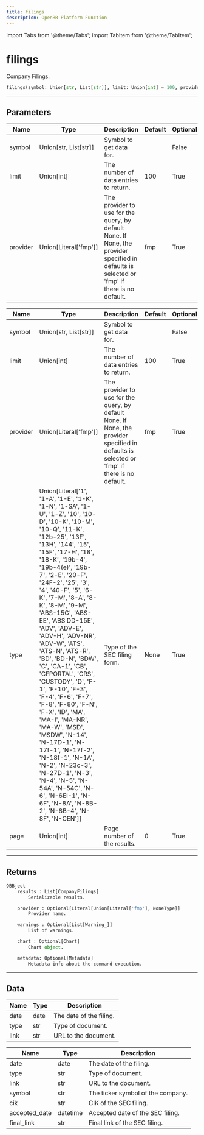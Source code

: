 ```yaml
---
title: filings
description: OpenBB Platform Function
---
```


import Tabs from '@theme/Tabs';
import TabItem from '@theme/TabItem';

# filings

Company Filings.

```python wordwrap
filings(symbol: Union[str, List[str]], limit: Union[int] = 100, provider: Union[Literal[str]] = fmp)
```

---

## Parameters

<Tabs>
<TabItem value="standard" label="Standard">

| Name | Type | Description | Default | Optional |
| ---- | ---- | ----------- | ------- | -------- |
| symbol | Union[str, List[str]] | Symbol to get data for. |  | False |
| limit | Union[int] | The number of data entries to return. | 100 | True |
| provider | Union[Literal['fmp']] | The provider to use for the query, by default None. If None, the provider specified in defaults is selected or 'fmp' if there is no default. | fmp | True |
</TabItem>

<TabItem value='fmp' label='fmp'>

| Name | Type | Description | Default | Optional |
| ---- | ---- | ----------- | ------- | -------- |
| symbol | Union[str, List[str]] | Symbol to get data for. |  | False |
| limit | Union[int] | The number of data entries to return. | 100 | True |
| provider | Union[Literal['fmp']] | The provider to use for the query, by default None. If None, the provider specified in defaults is selected or 'fmp' if there is no default. | fmp | True |
| type | Union[Literal['1', '1-A', '1-E', '1-K', '1-N', '1-SA', '1-U', '1-Z', '10', '10-D', '10-K', '10-M', '10-Q', '11-K', '12b-25', '13F', '13H', '144', '15', '15F', '17-H', '18', '18-K', '19b-4', '19b-4(e)', '19b-7', '2-E', '20-F', '24F-2', '25', '3', '4', '40-F', '5', '6-K', '7-M', '8-A', '8-K', '8-M', '9-M', 'ABS-15G', 'ABS-EE', 'ABS DD-15E', 'ADV', 'ADV-E', 'ADV-H', 'ADV-NR', 'ADV-W', 'ATS', 'ATS-N', 'ATS-R', 'BD', 'BD-N', 'BDW', 'C', 'CA-1', 'CB', 'CFPORTAL', 'CRS', 'CUSTODY', 'D', 'F-1', 'F-10', 'F-3', 'F-4', 'F-6', 'F-7', 'F-8', 'F-80', 'F-N', 'F-X', 'ID', 'MA', 'MA-I', 'MA-NR', 'MA-W', 'MSD', 'MSDW', 'N-14', 'N-17D-1', 'N-17f-1', 'N-17f-2', 'N-18f-1', 'N-1A', 'N-2', 'N-23c-3', 'N-27D-1', 'N-3', 'N-4', 'N-5', 'N-54A', 'N-54C', 'N-6', 'N-6EI-1', 'N-6F', 'N-8A', 'N-8B-2', 'N-8B-4', 'N-8F', 'N-CEN']] | Type of the SEC filing form. | None | True |
| page | Union[int] | Page number of the results. | 0 | True |
</TabItem>

</Tabs>

---

## Returns

```python wordwrap
OBBject
    results : List[CompanyFilings]
        Serializable results.

    provider : Optional[Literal[Union[Literal['fmp'], NoneType]]
        Provider name.

    warnings : Optional[List[Warning_]]
        List of warnings.

    chart : Optional[Chart]
        Chart object.

    metadata: Optional[Metadata]
        Metadata info about the command execution.
```

---

## Data

<Tabs>
<TabItem value="standard" label="Standard">

| Name | Type | Description |
| ---- | ---- | ----------- |
| date | date | The date of the filing. |
| type | str | Type of document. |
| link | str | URL to the document. |
</TabItem>

<TabItem value='fmp' label='fmp'>

| Name | Type | Description |
| ---- | ---- | ----------- |
| date | date | The date of the filing. |
| type | str | Type of document. |
| link | str | URL to the document. |
| symbol | str | The ticker symbol of the company. |
| cik | str | CIK of the SEC filing. |
| accepted_date | datetime | Accepted date of the SEC filing. |
| final_link | str | Final link of the SEC filing. |
</TabItem>

</Tabs>

